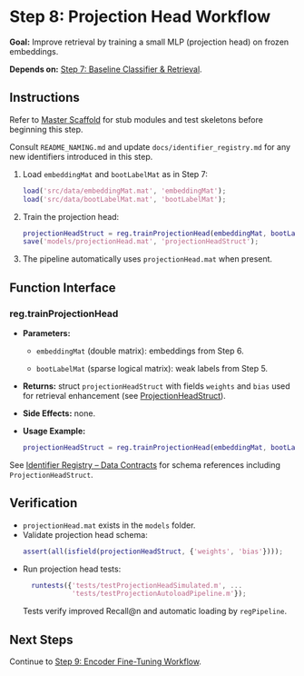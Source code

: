 # Step 8: Projection Head Workflow

**Goal:** Improve retrieval by training a small MLP (projection head) on frozen embeddings.

**Depends on:** [Step 7: Baseline Classifier & Retrieval](step07_baseline_classifier.md).

## Instructions
Refer to [Master Scaffold](master_scaffold.md) for stub modules and test skeletons before beginning this step.

Consult `README_NAMING.md` and update `docs/identifier_registry.md` for any new identifiers introduced in this step.

1. Load `embeddingMat` and `bootLabelMat` as in Step 7:
   ```matlab
   load('src/data/embeddingMat.mat', 'embeddingMat');
   load('src/data/bootLabelMat.mat', 'bootLabelMat');
   ```
2. Train the projection head:
   ```matlab
   projectionHeadStruct = reg.trainProjectionHead(embeddingMat, bootLabelMat);
   save('models/projectionHead.mat', 'projectionHeadStruct');
   ```
3. The pipeline automatically uses `projectionHead.mat` when present.

## Function Interface

### reg.trainProjectionHead
- **Parameters:**

  - `embeddingMat` (double matrix): embeddings from Step 6.

  - `bootLabelMat` (sparse logical matrix): weak labels from Step 5.
- **Returns:** struct `projectionHeadStruct` with fields `weights` and `bias` used for retrieval enhancement (see [ProjectionHeadStruct](identifier_registry.md#projectionheadstruct)).
- **Side Effects:** none.
- **Usage Example:**
  ```matlab
  projectionHeadStruct = reg.trainProjectionHead(embeddingMat, bootLabelMat);
  ```

See [Identifier Registry – Data Contracts](identifier_registry.md#data-contracts) for schema references including `ProjectionHeadStruct`.


## Verification
- `projectionHead.mat` exists in the `models` folder.
- Validate projection head schema:
  ```matlab
  assert(all(isfield(projectionHeadStruct, {'weights', 'bias'})));
  ```
- Run projection head tests:
  ```matlab
    runtests({'tests/testProjectionHeadSimulated.m', ...
              'tests/testProjectionAutoloadPipeline.m'});
  ```
  Tests verify improved Recall@n and automatic loading by `regPipeline`.

## Next Steps
Continue to [Step 9: Encoder Fine-Tuning Workflow](step09_encoder_finetuning.md).

